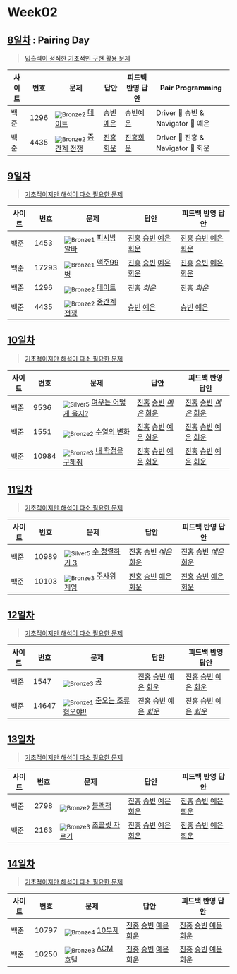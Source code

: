 <!-- tier 리스트 S -->
[Unrated]: https://user-images.githubusercontent.com/33937365/126247607-85783912-c11a-4d50-ac36-8cc7dcb75cd2.png
[Bronze5]: https://user-images.githubusercontent.com/33937365/126247611-e362d727-17a4-4737-a232-5827e185ab7c.png
[Bronze4]: https://user-images.githubusercontent.com/33937365/126247612-89cbc675-e1d4-43a2-950b-1cb014dca697.png
[Bronze3]: https://user-images.githubusercontent.com/33937365/126247613-b8408610-7bc4-40f8-804f-a30a45ddbb68.png
[Bronze2]: https://user-images.githubusercontent.com/33937365/126247614-d85dc6ff-a520-4c00-82bd-eb593b156bd8.png
[Bronze1]: https://user-images.githubusercontent.com/33937365/126247616-04b2ab30-9891-4b7b-8cb4-38e99b97e834.png
[Silver5]: https://user-images.githubusercontent.com/33937365/126247618-38c5c905-672b-4d75-808e-8a7d45ea577d.png
[Silver4]: https://user-images.githubusercontent.com/33937365/126247620-ba2d1b96-b0aa-4b88-80c5-71569c69bbc3.png
[Silver3]: https://user-images.githubusercontent.com/33937365/126247621-1b55b7f4-3a79-4348-8a63-f00c1813853e.png
[Silver2]: https://user-images.githubusercontent.com/33937365/126247622-a83b30a9-6618-4593-b775-6f6730afd3f6.png
[Silver1]: https://user-images.githubusercontent.com/33937365/126247625-8d82f8ab-6f95-4ef8-a243-be31f548596e.png
[Gold5]: https://user-images.githubusercontent.com/33937365/126247627-2979d4d5-915a-4c4e-adb7-c171f9bafe28.png
[Gold4]: https://user-images.githubusercontent.com/33937365/126247629-b24e1e24-4579-450f-bc3c-f166361091dd.png
[Gold3]: https://user-images.githubusercontent.com/33937365/126247630-80fb15af-debc-451d-a937-6c9c6bfa693b.png
[Gold2]: https://user-images.githubusercontent.com/33937365/126247633-7112f6a6-57da-4d1d-953f-5414ba8ffc3d.png
[Gold1]: https://user-images.githubusercontent.com/33937365/126247635-42bd3af9-e129-4379-b44a-22d75de3def6.png
[Platinum5]: https://user-images.githubusercontent.com/33937365/126247636-763e3bc4-43a9-4724-8ce1-c2288aecb636.png
[Platinum4]: https://user-images.githubusercontent.com/33937365/126247637-af30d243-2771-4966-b0bb-0901b9fd4989.png
[Platinum3]: https://user-images.githubusercontent.com/33937365/126247640-cfd654db-86d8-42a9-8d1b-0f3494758330.png
[Platinum2]: https://user-images.githubusercontent.com/33937365/126247641-3e60e9a6-5116-4005-a87d-bfb59969c87a.png
[Platinum1]: https://user-images.githubusercontent.com/33937365/126247643-23bba5ac-52c4-442a-a88a-2eb8998f6446.png
[Diamond5]: https://user-images.githubusercontent.com/33937365/126247645-870445bf-25d9-45ce-9c07-a25949ffad21.png
[Diamond4]: https://user-images.githubusercontent.com/33937365/126247646-b2d7e328-c205-448d-a5bf-c6294c07edaa.png
[Diamond3]: https://user-images.githubusercontent.com/33937365/126247647-db568f94-882f-410c-bd1b-63d49c87623c.png
[Diamond2]: https://user-images.githubusercontent.com/33937365/126247648-52f92f07-0fb9-4b1d-a344-6e9b81d81044.png
[Diamond1]: https://user-images.githubusercontent.com/33937365/126247649-4d068f63-f5e1-40df-910e-dceeb2b7de99.png
[Ruby5]: https://user-images.githubusercontent.com/33937365/126247652-94013ea7-9a96-4068-b922-01535c85801d.png
[Ruby4]: https://user-images.githubusercontent.com/33937365/126247655-a10f7077-6341-416e-938c-b500b7022aca.png
[Ruby3]: https://user-images.githubusercontent.com/33937365/126247656-d0e16a36-5080-4585-a465-4e4f5302beef.png
[Ruby2]: https://user-images.githubusercontent.com/33937365/126247659-1d249660-02a2-4a95-966f-074f99df70fe.png
[Ruby1]: https://user-images.githubusercontent.com/33937365/126247660-8e0d236d-eaef-42b3-8983-28f9e6c94ff9.png
<!-- tier 리스트 E -->

# Week02

## [8일차](Day08) : Pairing Day

> [입출력이 정직한 기초적인 구현 활용 문제](https://www.acmicpc.net/group/workbook/view/9797/28820)

| 사이트 | 번호 | 문제                                                | 답안                                | 피드백 반영 답안                    | Pair Programming                   |
| ------ | ---- | --------------------------------------------------- | ----------------------------------- | ----------------------------------- | ---------------------------------- |
| 백준   | 1296 | <sub>![Bronze2]</sub> [데이트](https://www.acmicpc.net/problem/1296)      | [승빈예은](Day08/boj1296_wsblye.java) | [승빈예은](Day08/boj1296_wsblye.java) | Driver 🚗 승빈 & Navigator 🧭 예은 |
| 백준   | 4435 | <sub>![Bronze2]</sub> [중간계 전쟁](https://www.acmicpc.net/problem/4435) | [진홍회운](Day08/boj4435_kjhjhw.java) | [진홍회운](Day08/boj4435_kjhjhw.java) | Driver 🚗 진홍 & Navigator 🧭 회운 |

## [9일차](Day09)

> [기초적이지만 해석이 다소 필요한 문제](https://www.acmicpc.net/group/workbook/view/9797/28871)

| 사이트 | 번호  | 문제                                                | 답안                                                                                                                  | 피드백 반영 답안                                                                                                            |
| ------ | ----- | --------------------------------------------------- | --------------------------------------------------------------------------------------------------------------------- | --------------------------------------------------------------------------------------------------------------------------- |
| 백준   | 1453  | <sub>![Bronze1]</sub> [피시방 알바](https://www.acmicpc.net/problem/1453) | [진홍](Day09/boj1453_kjh.java) [승빈](Day09/boj1453_wsb.java) [예은](Day09/boj1453_lye.cs) [회운](Day09/boj1453_jhw.java)     | [진홍](Day09/boj1453_kjh.java) [승빈](Day09/boj1453_wsb.java) [예은](Day09/boj1453_lye_fb.cs) [회운](Day09/boj1453_jhw.java) |
| 백준   | 17293 | <sub>![Bronze1]</sub> [맥주99병](https://www.acmicpc.net/problem/17293) | [진홍](Day09/boj17293_kjh.java) [승빈](Day09/boj17293_wsb.java) [예은](Day09/boj17293_lye.cs) [회운](Day09/boj17293_jhw.java) | [진홍](Day09/boj17293_kjh.java) [승빈](Day09/boj17293_wsb.java) [예은](Day09/boj17293_lye_fb.cs) [회운](Day09/boj17293_jhw_fb.java) |
| 백준   | 1296  | <sub>![Bronze2]</sub> [데이트](https://www.acmicpc.net/problem/1296)      | [진홍](Day09/boj1296_kjh.java) _회운_ | [진홍](Day09/boj1296_kjh_fb.java) _회운_ |
| 백준   | 4435  | <sub>![Bronze2]</sub> [중간계 전쟁](https://www.acmicpc.net/problem/4435) | [승빈](Day09/boj4435_wsb.java) [예은](Day09/boj4435_lye.cs) | [승빈](Day09/boj4435_wsb.java) [예은](Day09/boj4435_lye_fb.cs) |

## [10일차](Day10)

> [기초적이지만 해석이 다소 필요한 문제](https://www.acmicpc.net/group/workbook/view/9797/28914)

| 사이트 | 번호  | 문제                                                        | 답안                                                                                                                      | 피드백 반영 답안                                                                                                                |
| ------ | ----- | ----------------------------------------------------------- | ------------------------------------------------------------------------------------------------------------------------- | ------------------------------------------------------------------------------------------------------------------------------- |
| 백준   | 9536  | <sub>![Silver5]</sub> [여우는 어떻게 울지?](https://www.acmicpc.net/problem/9536) | [진홍](Day10/boj9536_kjh.java) [승빈](Day10/boj9536_wsb.java) _[예은](Day10/boj9536_lye.cs)_ [회운](Day10/boj9536_jhw.java)   | [진홍](Day10/boj9536_kjh.java) [승빈](Day10/boj9536_wsb.java) _[예은](Day10/boj9536_lye_fb.cs)_ [회운](Day10/boj9536_jhw.java)      |
| 백준   | 1551  | <sub>![Bronze2]</sub> [수열의 변화](https://www.acmicpc.net/problem/1551)         | [진홍](Day10/boj1551_kjh.java) [승빈](Day10/boj1551_wsb.java) [예은](Day10/boj1551_lye.cs) [회운](Day10/boj1551_jhw.java)     | [진홍](Day10/boj1551_kjh.java) [승빈](Day10/boj1551_wsb.java) [예은](Day10/boj1551_lye_fb.cs) [회운](Day10/boj1551_jhw.java)        |
| 백준   | 10984 | <sub>![Bronze3]</sub> [내 학점을 구해줘](https://www.acmicpc.net/problem/10984)   | [진홍](Day10/boj10984_kjh.java) [승빈](Day10/boj10984_wsb.java) [예은](Day10/boj10984_lye.cs) [회운](Day10/boj10984_jhw.java) | [진홍](Day10/boj10984_kjh.java) [승빈](Day10/boj10984_wsb_fb.java) [예은](Day10/boj10984_lye_fb.cs) [회운](Day10/boj10984_jhw.java) |

## [11일차](Day11)

> [기초적이지만 해석이 다소 필요한 문제](https://www.acmicpc.net/group/workbook/view/9797/28925)

| 사이트 | 번호  | 문제                                                   | 답안                                                                                                                        | 피드백 반영 답안                                                                                                                  |
| ------ | ----- | ------------------------------------------------------ | --------------------------------------------------------------------------------------------------------------------------- | --------------------------------------------------------------------------------------------------------------------------------- |
| 백준   | 10989 | <sub>![Silver5]</sub> [수 정렬하기 3](https://www.acmicpc.net/problem/10989) | [진홍](Day11/boj10989_kjh.java) [승빈](Day11/boj10989_wsb.java) _[예은](Day11/boj10989_lye.cs)_ [회운](Day11/boj10989_jhw.java) | [진홍](Day11/boj10989_kjh_fb.java) [승빈](Day11/boj10989_wsb.java) _[예은](Day11/boj10989_lye_fb.cs)_ [회운](Day11/boj10989_jhw.java) |
| 백준   | 10103 | <sub>![Bronze3]</sub> [주사위 게임](https://www.acmicpc.net/problem/10103)   | [진홍](Day11/boj10103_kjh.java) [승빈](Day11/boj10103_wsb.java) [예은](Day11/boj10103_lye.cs) [회운](Day11/boj10103_jhw.java)   | [진홍](Day11/boj10103_kjh.java) [승빈](Day11/boj10103_wsb_fb.java) [예은](Day11/boj10103_lye_fb.cs) [회운](Day11/boj10103_jhw.java)   |

## [12일차](Day12)

> [기초적이지만 해석이 다소 필요한 문제](https://www.acmicpc.net/group/workbook/view/9797/28971)

| 사이트 | 번호  | 문제                                                         | 답안                                                                                                                        | 피드백 반영 답안                                                                                                               |
| ------ | ----- | ------------------------------------------------------------ | --------------------------------------------------------------------------------------------------------------------------- | ------------------------------------------------------------------------------------------------------------------------------ |
| 백준   | 1547  | <sub>![Bronze3]</sub> [공](https://www.acmicpc.net/problem/1547)                   | [진홍](Day12/boj1547_kjh.java) [승빈](Day12/boj1547_wsb.java) [예은](Day12/boj1547_lye.cs) [회운](Day12/boj1547_jhw.java)       | [진홍](Day12/boj1547_kjh.java) [승빈](Day12/boj1547_wsb.java) [예은](Day12/boj1547_lye_fb.cs) [회운](Day12/boj1547_jhw.java)       |
| 백준   | 14647 | <sub>![Bronze1]</sub> [준오는 조류혐오야!!](https://www.acmicpc.net/problem/14647) | [진홍](Day12/boj14647_kjh.java) [승빈](Day12/boj14647_wsb.java) [예은](Day12/boj14647_lye.cs) _[회운](Day12/boj14647_jhw.java)_ | [진홍](bj14647_kjh.java) [승빈](Day12/boj14647_wsb_fb.java) [예은](Day12/boj14647_lye_fb.cs) _[회운](Day12/boj14647_jhw_fb.java)_ |

## [13일차](Day13)

> [기초적이지만 해석이 다소 필요한 문제](https://www.acmicpc.net/group/workbook/view/9797/28975)

| 사이트 | 번호 | 문제                                                  | 답안                                                                                                                  | 피드백 반영 답안                                                                                                            |
| ------ | ---- | ----------------------------------------------------- | --------------------------------------------------------------------------------------------------------------------- | --------------------------------------------------------------------------------------------------------------------------- |
| 백준   | 2798 | <sub>![Bronze2]</sub> [블랙잭](https://www.acmicpc.net/problem/2798)        | [진홍](Day13/boj2798_kjh.java) [승빈](Day13/boj2798_wsb.java) [예은](Day13/boj2798_lye.cs) [회운](Day13/boj2798_jhw.java) | [진홍](Day13/boj2798_kjh.java) [승빈](Day13/boj2798_wsb_fb.java) [예은](Day13/boj2798_lye_fb.cs) [회운](Day13/boj2798_jhw.java) |
| 백준   | 2163 | <sub>![Bronze3]</sub> [초콜릿 자르기](https://www.acmicpc.net/problem/2163) | [진홍](Day13/boj2163_kjh.java) [승빈](Day13/boj2163_wsb.java) [예은](Day13/boj2163_lye.cs) [회운](Day13/boj2163_jhw.java) | [진홍](Day13/boj2163_kjh_fb.java) [승빈](Day13/boj2163_wsb.java) [예은](Day13/boj2163_lye_fb.cs) [회운](Day13/boj2163_jhw.java) |

## [14일차](Day14)

> [기초적이지만 해석이 다소 필요한 문제](https://www.acmicpc.net/group/workbook/view/9797/29002)

| 사이트 | 번호  | 문제                                              | 답안                                                                                                                      | 피드백 반영 답안                                                           |
| ------ | ----- | ------------------------------------------------- | ------------------------------------------------------------------------------------------------------------------------- | -------------------------------------------------------------------------- |
| 백준   | 10797 | <sub>![Bronze4]</sub> [10부제](https://www.acmicpc.net/problem/10797)   | [진홍](Day14/boj10797_kjh.java) [승빈](Day14/boj10797_wsb.java) [예은](Day14/boj10797_lye.cs) [회운](Day14/boj10797_jhw.java) | [진홍](Day14/boj10797_kjh.java) [승빈](Day14/boj10797_wsb.java) [예은](Day14/boj10797_lye_fb.cs) [회운](Day14/boj10797_jhw.java)    |
| 백준   | 10250 | <sub>![Bronze3]</sub> [ACM 호텔](https://www.acmicpc.net/problem/10250) | [진홍](Day14/boj10250_kjh.java) [승빈](Day14/boj10250_wsb.java) [예은](Day14/boj10250_lye.cs) [회운](Day14/boj10250_jhw.java) | [진홍](Day14/boj10250_kjh.java) [승빈](Day14/boj10250_wsb.java) [예은](Day14/boj10250_lye_fb.cs) [회운](Day14/boj10250_jhw_fb.java) |
